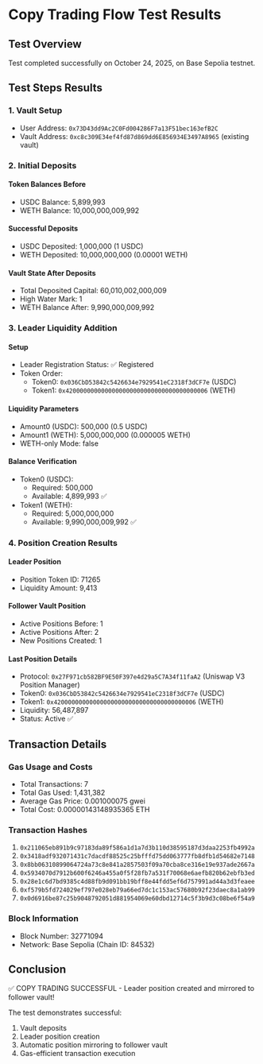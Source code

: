 # Copy Trading Flow Test Results

## Test Overview
Test completed successfully on October 24, 2025, on Base Sepolia testnet.

## Test Steps Results

### 1. Vault Setup
- User Address: `0x73D43dd9Ac2C0Fd004286F7a13F51bec163efB2C`
- Vault Address: `0xc8c309E34ef4fd87d869dd6E856934E3497A8965` (existing vault)

### 2. Initial Deposits
#### Token Balances Before
- USDC Balance: 5,899,993
- WETH Balance: 10,000,000,009,992

#### Successful Deposits
- USDC Deposited: 1,000,000 (1 USDC)
- WETH Deposited: 10,000,000,000 (0.00001 WETH)

#### Vault State After Deposits
- Total Deposited Capital: 60,010,002,000,009
- High Water Mark: 1
- WETH Balance After: 9,990,000,009,992

### 3. Leader Liquidity Addition
#### Setup
- Leader Registration Status: ✅ Registered
- Token Order:
  - Token0: `0x036CbD53842c5426634e7929541eC2318f3dCF7e` (USDC)
  - Token1: `0x4200000000000000000000000000000000000006` (WETH)

#### Liquidity Parameters
- Amount0 (USDC): 500,000 (0.5 USDC)
- Amount1 (WETH): 5,000,000,000 (0.000005 WETH)
- WETH-only Mode: false

#### Balance Verification
- Token0 (USDC):
  - Required: 500,000
  - Available: 4,899,993 ✅
- Token1 (WETH):
  - Required: 5,000,000,000
  - Available: 9,990,000,009,992 ✅

### 4. Position Creation Results
#### Leader Position
- Position Token ID: 71265
- Liquidity Amount: 9,413

#### Follower Vault Position
- Active Positions Before: 1
- Active Positions After: 2
- New Positions Created: 1

#### Last Position Details
- Protocol: `0x27F971cb582BF9E50F397e4d29a5C7A34f11faA2` (Uniswap V3 Position Manager)
- Token0: `0x036CbD53842c5426634e7929541eC2318f3dCF7e` (USDC)
- Token1: `0x4200000000000000000000000000000000000006` (WETH)
- Liquidity: 56,487,897
- Status: Active ✅

## Transaction Details
### Gas Usage and Costs
- Total Transactions: 7
- Total Gas Used: 1,431,382
- Average Gas Price: 0.001000075 gwei
- Total Cost: 0.00000143148935365 ETH

### Transaction Hashes
1. `0x211065eb891b9c97183da89f586a1d1a7d3b110d38595187d3daa2253fb4992a`
2. `0x3418adf932071431c7dacdf88525c25bfffd75dd063777fb8dfb1d54682e7148`
3. `0x8bb06310899064724a73c8e841a2857503f09a70cba8ce316e19e937ade2667a`
4. `0x5934070d7912b600f6246a455a0f5f28fb7a531f70068e6aefb820b62ebfb3ed`
5. `0x28e1c6d7bd9385c4d88fb9d091bb19bff8e44fdd5ef6d757991ad44a3d3feaee`
6. `0xf579b5fd724029ef797e028eb79a66ed7dc1c153ac57680b92f23daec8a1ab99`
7. `0x0d6916be87c25b9048792051d881954069e60dbd12714c5f3b9d3c08be6f54a9`

### Block Information
- Block Number: 32771094
- Network: Base Sepolia (Chain ID: 84532)

## Conclusion
✅ COPY TRADING SUCCESSFUL - Leader position created and mirrored to follower vault!

The test demonstrates successful:
1. Vault deposits
2. Leader position creation
3. Automatic position mirroring to follower vault
4. Gas-efficient transaction execution